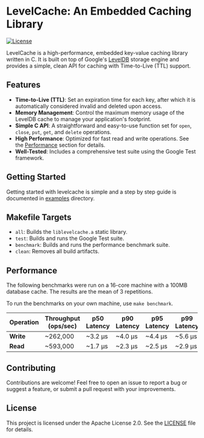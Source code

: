 # LevelCache: An Embedded Caching Library

[![License](https://img.shields.io/badge/License-Apache_2.0-blue.svg)](https://opensource.org/licenses/Apache-2.0)

LevelCache is a high-performance, embedded key-value caching library written in C. It is built on top of Google's [LevelDB](https://github.com/google/leveldb) storage engine and provides a simple, clean API for caching with Time-to-Live (TTL) support.

## Features

- **Time-to-Live (TTL)**: Set an expiration time for each key, after which it is automatically considered invalid and deleted upon access.
- **Memory Management**: Control the maximum memory usage of the LevelDB cache to manage your application's footprint.
- **Simple C API**: A straightforward and easy-to-use function set for `open`, `close`, `put`, `get`, and `delete` operations.
- **High Performance**: Optimized for fast read and write operations. See the [Performance](#performance) section for details.
- **Well-Tested**: Includes a comprehensive test suite using the Google Test framework.

## Getting Started

Getting started with levelcache is simple and a step by step guide is documented in [examples](examples) directory.

## Makefile Targets

- `all`: Builds the `liblevelcache.a` static library.
- `test`: Builds and runs the Google Test suite.
- `benchmark`: Builds and runs the performance benchmark suite.
- `clean`: Removes all build artifacts.

## Performance

The following benchmarks were run on a 16-core machine with a 100MB database cache. The results are the mean of 3 repetitions.

To run the benchmarks on your own machine, use `make benchmark`.

| Operation | Throughput (ops/sec) | p50 Latency | p90 Latency | p95 Latency | p99 Latency |
|-----------|------------------------|-------------|-------------|-------------|-------------|
| **Write** | ~262,000               | ~3.2 µs     | ~4.0 µs     | ~4.4 µs     | ~5.6 µs     |
| **Read**  | ~593,000               | ~1.7 µs     | ~2.3 µs     | ~2.5 µs     | ~2.9 µs     |

## Contributing

Contributions are welcome! Feel free to open an issue to report a bug or suggest a feature, or submit a pull request with your improvements.

## License

This project is licensed under the Apache License 2.0. See the [LICENSE](LICENSE) file for details.